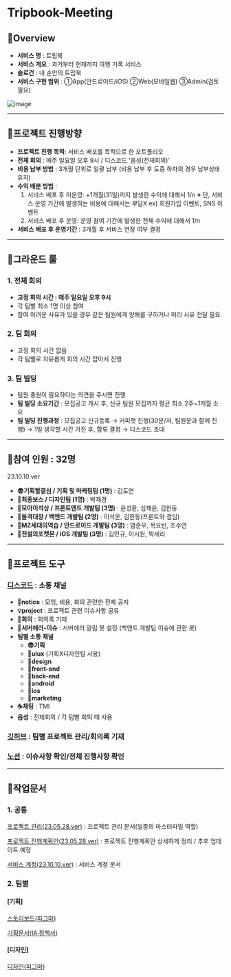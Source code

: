 # Tripbook-Meeting


## 📌Overview
- **서비스 명** : 트립북
- **서비스 개요** : 과거부터 현재까지 여행 기록 서비스
- **슬로건** : 내 손안의 트립북
- **서비스 구현 범위** : ①App(안드로이드/iOS) ②Web(모바일웹) ③Admin(검토 필요)

![image](https://github.com/tripbook2023/Tripbook-Meeting/assets/124423857/570140c5-0f7c-43b4-8ae0-e632f8ceada7)


-----

## 📌프로젝트 진행방향
 - **프로젝트 진행 목적**: 서비스 배포를 목적으로 한 포트폴리오
 - **전체 회의** : 매주 일요일 오후 9시 / 디스코드 '음성(전체회의)'
 - **비용 납부 방법** : 3개월 단위로 일괄 납부 (비용 납부 후 도중 하차의 경우 납부상태 유지)
 - **수익 배분 방법** : 
    1) 서비스 배포 후 미운영: +1개월(31일)까지 발생한 수익에 대해서 1/n
                            ※ 단, 서비스 운영 기간에 발생하는 비용에 대해서는 부담X
                              ex) 회원가입 이벤트, SNS 이벤트
    2) 서비스 배포 후 운영: 운영 참여 기간에 발생한 전체 수익에 대해서 1/n
 - **서비스 배포 후 운영기간** : 3개월 후 서비스 연장 여부 결정

-----
 
## 📌그라운드 룰
### 1. 전체 회의
 - **고정 회의 시간 : 매주 일요일 오후 9시**
 - 각 팀별 최소 1명 이상 참여
 - 참여 어려운 사유가 있을 경우 같은 팀원에게 양해를 구하거나 미리 사유 전달 필요

### 2. 팀 회의
 - 고정 회의 시간 없음
 - 각 팀별로 자유롭게 회의 시간 잡아서 진행
   
### 3.  팀 빌딩
 - 팀원 충원이 필요하다는 의견을 주시면 진행
 - **팀 빌딩 소요기간** : 모집공고 개시 후, 신규 팀원 모집까지 평균 최소 2주~1개월 소요
 - **팀 빌딩 진행과정** : 모집공고 신규등록 → 커피챗 진행(30분/저, 팀원분과 함께 진행) → 1일 생각할 시간 가진 후, 합류 결정 → 디스코드 초대

-----

## 📌참여 인원 : 32명
23.10.10.ver

- **😨기획할결심 / 기획 및 마케팅팀 (1명)** : 김도연
- **👑최종보스 / 디자인팀 (1명)** : 박재경
- **🗿모아이석상 / 프론트엔드 개발팀 (3명)** : 윤성환, 심채윤, 김한동
- **🏃돌격대장 / 백엔드 개발팀 (2명)** : 이석운, 김한동(프론트와 겸임)
- **🌱MZ세대의역습 / 안드로이드 개발팀 (3명)** : 염준우, 목요빈, 조수연
- **🍎전설의포켓몬 / iOS 개발팀 (3명)** : 김민규, 이시원, 박세리

-----

## 📌프로젝트 도구
### [디스코드](https://discord.gg/trXXRtTqC) : 소통 채널
- **📙notice** : 모임, 비용, 회의 관련한 전체 공지
- **💡project** : 프로젝트 관련 이슈사항 공유
- **📝회의** : 회의록 기재
- **🚨서버에러-이슈** : 서버에러 알림 봇 설정 (백엔드 개발팀 이슈에 관한 봇)
- **팀별 소통 채널**
  - **😨기획**
  - **🤝uiux** (기획X디자인팀 사용)
  - **👑design**
  - **🗿front-end**
  - **🏃back-end**
  - **🌱android**
  - **🍎ios**
  - **🎯marketing**
- **☕채팅** : TMI
- **음성** : 전체회의 / 각 팀별 회의 때 사용

### [깃허브](https://github.com/tripbook2023) : 팀별 프로젝트 관리/회의록 기재

### [노션](https://www.notion.so/invite/310cc9bd690add1407d40907ed42018041dc3f82) : 이슈사항 확인/전체 진행사항 확인

-----

## 📌작업문서
### 1. 공통
[프로젝트 관리(23.05.28.ver)](https://docs.google.com/spreadsheets/d/1vZjjwzqJXCF0u5V90Ai_nwkeeSv4ooz54xKd4Sq1fzM/edit?usp=sharing) : 프로젝트 관리 문서(일종의 마스터파일 역할)

[프로젝트 진행계획안(23.05.28.ver)](https://docs.google.com/presentation/d/1js78kjVa1EbNOBPxtq5hcWUCAUxQ7GJ3HYvE8JW57_Q/edit#slide=id.p) : 프로젝트 진행계획안 상세하게 정리 / 추후 업데이트 예정

[서비스 계정(23.10.10.ver)]([https://docs.google.com/presentation/d/1js78kjVa1EbNOBPxtq5hcWUCAUxQ7GJ3HYvE8JW57_Q/edit#slide=id.p](https://docs.google.com/spreadsheets/d/1AhqDdk4UHVB4p3ByUVr8QO2OHN6RR2G8B8tYZ1a4I2s/edit#gid=0)) : 서비스 계정 문서

### 2. 팀별
#### [기획]
[스토리보드(피그마)](https://www.figma.com/file/DNxn8LnYYGlQquAFiaQ0di/%ED%8A%B8%EB%A6%BD%EB%B6%81-%EC%8A%A4%ED%86%A0%EB%A6%AC%EB%B3%B4%EB%93%9C?type=design&node-id=112%3A452&mode=design&t=yED0lJB7RIWbgIaa-1)

[기획문서(IA·정책서)](https://docs.google.com/spreadsheets/d/1ZaSAdk5dUHN9qbnk0GJST1W3jBV9Y624bvLOzHqMz0I/edit#gid=1824592794)

#### [디자인]
[디자인(피그마)](https://www.figma.com/file/Wx9oziTFugoGCIM4tXrrbR/Tripbook(design)?type=design&node-id=1%3A2&mode=design&t=OdlIqwIjfI2d9VuD-1)
